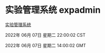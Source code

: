 # 实验管理系统 expadmin
[实验管理系统](http://59.174.27.195:56808/expadmin-782313d2-e1b1-4ea7-932e-3a55e6a1a4d0/)

2022年 06月 07日 星期二 22:00:02 CST

2022年 06月 07日 星期二 14:00:02 GMT
